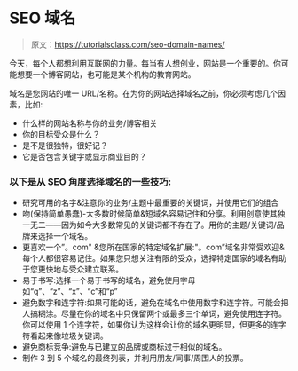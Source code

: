 # SEO 域名

> 原文：<https://tutorialsclass.com/seo-domain-names/>

今天，每个人都想利用互联网的力量。每当有人想创业，网站是一个重要的。你可能想要一个博客网站，也可能是某个机构的教育网站。

域名是您网站的唯一 URL/名称。在为你的网站选择域名之前，你必须考虑几个因素，比如:

*   什么样的网站名称与你的业务/博客相关
*   你的目标受众是什么？
*   是不是很独特，很好记？
*   它是否包含关键字或显示商业目的？

### 以下是从 SEO 角度选择域名的一些技巧:

*   研究可用的名字&注意你的业务/主题中最重要的关键词，并使用它们的组合
*   吻(保持简单愚蠢)-大多数时候简单&短域名容易记住和分享。利用创意使其独一无二——因为如今大多数常见的关键词都不存在了。用你的主题/关键词/品牌来选择一个域名。
*   更喜欢一个”。com" &您所在国家的特定域名扩展:"。com”域名非常受欢迎&每个人都很容易记住。如果您只想关注有限的受众，选择特定国家的域名有助于您更快地与受众建立联系。
*   易于书写:选择一个易于书写的域名，避免使用字母如“q”、“z”、“x”、“c”和“p”
*   避免数字和连字符:如果可能的话，避免在域名中使用数字和连字符。可能会把人搞糊涂。尽量在你的域名中只保留两个或最多三个单词，避免使用连字符。你可以使用 1 个连字符，如果你认为这样会让你的域名更明显，但更多的连字符看起来像垃圾关键词。
*   避免商标竞争:避免与已建立的品牌或商标过于相似的域名。
*   制作 3 到 5 个域名的最终列表，并利用朋友/同事/周围人的投票。